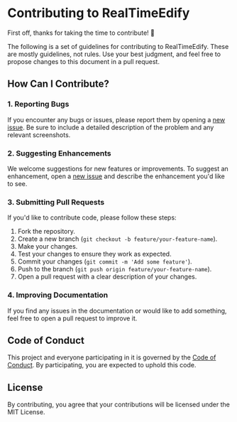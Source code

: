 # Contributing to RealTimeEdify

First off, thanks for taking the time to contribute! 🎉

The following is a set of guidelines for contributing to RealTimeEdify. These are mostly guidelines, not rules. Use your best judgment, and feel free to propose changes to this document in a pull request.

## How Can I Contribute?

### 1. Reporting Bugs
If you encounter any bugs or issues, please report them by opening a [new issue](https://github.com/Slacky300/REAL_TIME_EDIFY/issues). Be sure to include a detailed description of the problem and any relevant screenshots.

### 2. Suggesting Enhancements
We welcome suggestions for new features or improvements. To suggest an enhancement, open a [new issue](https://github.com/Slacky300/REAL_TIME_EDIFY/issues) and describe the enhancement you'd like to see.

### 3. Submitting Pull Requests
If you'd like to contribute code, please follow these steps:

1. Fork the repository.
2. Create a new branch (`git checkout -b feature/your-feature-name`).
3. Make your changes.
4. Test your changes to ensure they work as expected.
5. Commit your changes (`git commit -m 'Add some feature'`).
6. Push to the branch (`git push origin feature/your-feature-name`).
7. Open a pull request with a clear description of your changes.

### 4. Improving Documentation
If you find any issues in the documentation or would like to add something, feel free to open a pull request to improve it.

## Code of Conduct
This project and everyone participating in it is governed by the [Code of Conduct](CODE_OF_CONDUCT.md). By participating, you are expected to uphold this code.

## License
By contributing, you agree that your contributions will be licensed under the MIT License.
